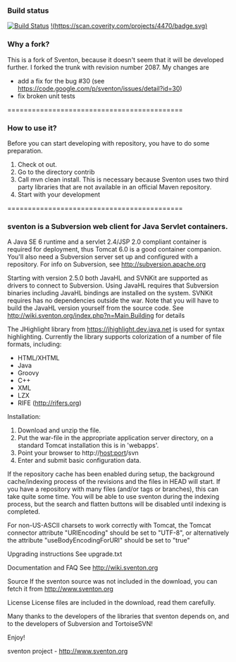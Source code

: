 ### Build status
[![Build Status](https://travis-ci.org/skosmalla/sventon.png?branch=master)](https://travis-ci.org/skosmalla/sventon)
[!(https://scan.coverity.com/projects/4470/badge.svg)](https://scan.coverity.com/projects/4470)

### Why a fork?


This is a fork of Sventon, because it doesn't seem that it will be developed further. I forked the trunk with revision number 2087. My changes are 
* add a fix for the bug #30 (see https://code.google.com/p/sventon/issues/detail?id=30)
* fix broken unit tests

===========================================
### How to use it?

Before you can start developing with repository, you have to do some preparation.

1. Check ot out.
2. Go to the directory contrib
3. Call mvn clean install. This is necessary because Sventon uses two third party libraries that are not available in an official Maven repository.
4. Start with your development

===========================================

### sventon is a Subversion web client for Java Servlet containers.

A Java SE 6 runtime and a servlet 2.4/JSP 2.0 compliant container is
required for deployment, thus Tomcat 6.0 is a good container companion.
You'll also need a Subversion server set up and configured with a
repository. For info on Subversion, see http://subversion.apache.org

Starting with version 2.5.0 both JavaHL and SVNKit are supported as drivers to
connect to Subversion. Using JavaHL requires that Subversion binaries including
JavaHL bindings are installed on the system. SVNKit requires has no dependencies
outside the war. Note that you will have to build the JavaHL version yourself
from the source code. See http://wiki.sventon.org/index.php?n=Main.Building
for details

The JHighlight library from https://jhighlight.dev.java.net is used for
syntax highlighting.
Currently the library supports colorization of a number of file formats, including:
* HTML/XHTML
* Java
* Groovy
* C++
* XML
* LZX
* RIFE (http://rifers.org)

Installation:
1. Download and unzip the file. 
2. Put the war-file in the appropriate application server directory,
   on a standard Tomcat installation this is in 'webapps'.
3. Point your browser to http://<host:port>/svn
4. Enter and submit basic configuration data.

If the repository cache has been enabled during setup, the background
cache/indexing process of the revisions and the files in HEAD will start.
If you have a repository with many files (and/or tags or branches),
this can take quite some time. You will be able to use sventon during the
indexing process, but the search and flatten buttons will be disabled until
indexing is completed.

For non-US-ASCII charsets to work correctly with Tomcat, the Tomcat connector
attribute "URIEncoding" should be set to "UTF-8", or alternatively the attribute 
"useBodyEncodingForURI" should be set to "true"

Upgrading instructions
See upgrade.txt

Documentation and FAQ
See http://wiki.sventon.org

Source
If the sventon source was not included in the download, you can fetch it
from http://www.sventon.org

License
License files are included in the download, read them carefully.

Many thanks to the developers of the libraries that sventon depends on,
and to the developers of Subversion and TortoiseSVN!

Enjoy!

sventon project - http://www.sventon.org
